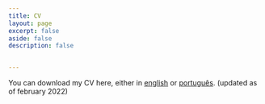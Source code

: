 ```yaml
---
title: CV
layout: page
excerpt: false
aside: false
description: false


---
```


You can download my CV here, either in <a href="https://github.com/lmacamara/lmacamara.github.io/raw/main/assets/CV%20-%20Lucas%20MA%20Camara.pdf">english</a> or <a href="https://github.com/lmacamara/lmacamara.github.io/raw/main/assets/CV%20Lucas%20M.%20de%20Arruda%20C%C3%A2mara.pdf">português</a>. (updated as of february 2022)
